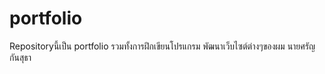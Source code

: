 # portfolio
Repositoryนี้เป็น portfolio รวมทั้งการฝึกเขียนโปรแกรม พัฒนาเว็บไซต์ต่างๆของผม นายศรัญ กันสุธา 
